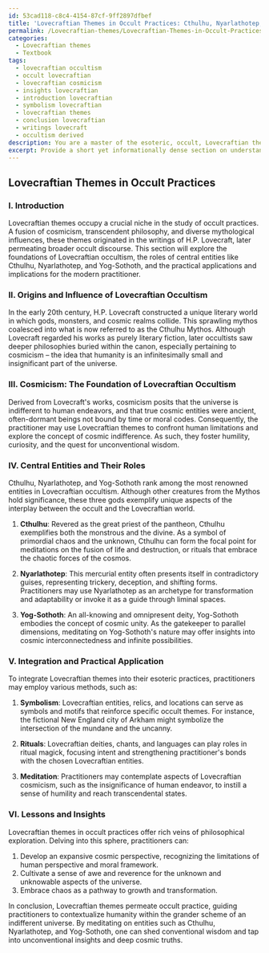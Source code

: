```yaml
---
id: 53cad118-c8c4-4154-87cf-9ff2897dfbef
title: 'Lovecraftian Themes in Occult Practices: Cthulhu, Nyarlathotep, and Yog-Sothoth'
permalink: /Lovecraftian-themes/Lovecraftian-Themes-in-Occult-Practices-Cthulhu-Nyarlathotep-and-Yog-Sothoth/
categories:
  - Lovecraftian themes
  - Textbook
tags:
  - lovecraftian occultism
  - occult lovecraftian
  - lovecraftian cosmicism
  - insights lovecraftian
  - introduction lovecraftian
  - symbolism lovecraftian
  - lovecraftian themes
  - conclusion lovecraftian
  - writings lovecraft
  - occultism derived
description: You are a master of the esoteric, occult, Lovecraftian themes and education, you have written many textbooks on the subject in ways that provide students with rich and deep understanding of the subject. You are being asked to write textbook-like sections on a topic and you do it with full context, explainability, and reliability in accuracy to the true facts of the topic at hand, in a textbook style that a student would easily be able to learn from, in a rich, engaging, and contextual way. Always include relevant context (such as formulas and history), related concepts, and in a way that someone can gain deep insights from.
excerpt: Provide a short yet informationally dense section on understanding Lovecraftian themes within the context of occult practices. Focus on the core elements and philosophies that characterize this domain, its origins in the writings of H.P. Lovecraft, the influence of cosmicism, and the significance of entities like Cthulhu, Nyarlathotep, and Yog-Sothoth. Touch upon how one can integrate these themes into their own esoteric practices, the symbolic significance of these themes, and major lessons that can be gleaned from such a study.
---
```


## Lovecraftian Themes in Occult Practices

### I. Introduction

Lovecraftian themes occupy a crucial niche in the study of occult practices. A fusion of cosmicism, transcendent philosophy, and diverse mythological influences, these themes originated in the writings of H.P. Lovecraft, later permeating broader occult discourse. This section will explore the foundations of Lovecraftian occultism, the roles of central entities like Cthulhu, Nyarlathotep, and Yog-Sothoth, and the practical applications and implications for the modern practitioner.

### II. Origins and Influence of Lovecraftian Occultism

In the early 20th century, H.P. Lovecraft constructed a unique literary world in which gods, monsters, and cosmic realms collide. This sprawling mythos coalesced into what is now referred to as the Cthulhu Mythos. Although Lovecraft regarded his works as purely literary fiction, later occultists saw deeper philosophies buried within the canon, especially pertaining to cosmicism – the idea that humanity is an infinitesimally small and insignificant part of the universe.

### III. **Cosmicism**: The Foundation of Lovecraftian Occultism

Derived from Lovecraft's works, cosmicism posits that the universe is indifferent to human endeavors, and that true cosmic entities were ancient, often-dormant beings not bound by time or moral codes. Consequently, the practitioner may use Lovecraftian themes to confront human limitations and explore the concept of cosmic indifference. As such, they foster humility, curiosity, and the quest for unconventional wisdom.

### IV. Central Entities and Their Roles

Cthulhu, Nyarlathotep, and Yog-Sothoth rank among the most renowned entities in Lovecraftian occultism. Although other creatures from the Mythos hold significance, these three gods exemplify unique aspects of the interplay between the occult and the Lovecraftian world.

1. **Cthulhu**: Revered as the great priest of the pantheon, Cthulhu exemplifies both the monstrous and the divine. As a symbol of primordial chaos and the unknown, Cthulhu can form the focal point for meditations on the fusion of life and destruction, or rituals that embrace the chaotic forces of the cosmos.

2. **Nyarlathotep**: This mercurial entity often presents itself in contradictory guises, representing trickery, deception, and shifting forms. Practitioners may use Nyarlathotep as an archetype for transformation and adaptability or invoke it as a guide through liminal spaces.

3. **Yog-Sothoth**: An all-knowing and omnipresent deity, Yog-Sothoth embodies the concept of cosmic unity. As the gatekeeper to parallel dimensions, meditating on Yog-Sothoth's nature may offer insights into cosmic interconnectedness and infinite possibilities.

### V. Integration and Practical Application

To integrate Lovecraftian themes into their esoteric practices, practitioners may employ various methods, such as:

1. **Symbolism**: Lovecraftian entities, relics, and locations can serve as symbols and motifs that reinforce specific occult themes. For instance, the fictional New England city of Arkham might symbolize the intersection of the mundane and the uncanny.
 
2. **Rituals**: Lovecraftian deities, chants, and languages can play roles in ritual magick, focusing intent and strengthening practitioner's bonds with the chosen Lovecraftian entities.

3. **Meditation**: Practitioners may contemplate aspects of Lovecraftian cosmicism, such as the insignificance of human endeavor, to instill a sense of humility and reach transcendental states.

### VI. Lessons and Insights

Lovecraftian themes in occult practices offer rich veins of philosophical exploration. Delving into this sphere, practitioners can:

1. Develop an expansive cosmic perspective, recognizing the limitations of human perspective and moral framework.
2. Cultivate a sense of awe and reverence for the unknown and unknowable aspects of the universe.
3. Embrace chaos as a pathway to growth and transformation.

In conclusion, Lovecraftian themes permeate occult practice, guiding practitioners to contextualize humanity within the grander scheme of an indifferent universe. By meditating on entities such as Cthulhu, Nyarlathotep, and Yog-Sothoth, one can shed conventional wisdom and tap into unconventional insights and deep cosmic truths.

